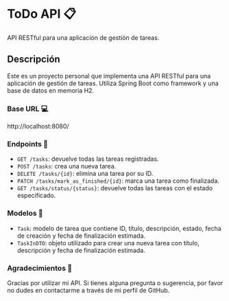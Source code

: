 # ToDo API :clipboard:

API RESTful para una aplicación de gestión de tareas.

## Descripción

Este es un proyecto personal que implementa una API RESTful para una aplicación de gestión de tareas. Utiliza Spring Boot como framework y una base de datos en memoria H2.

### Base URL :computer:

http://localhost:8080/

### Endpoints :dart:

- `GET /tasks`: devuelve todas las tareas registradas.
- `POST /tasks`: crea una nueva tarea.
- `DELETE /tasks/{id}`: elimina una tarea por su ID.
- `PATCH /tasks/mark_as_finished/{id}`: marca una tarea como finalizada.
- `GET /tasks/status/{status}`: devuelve todas las tareas con el estado especificado.

### Modelos :page_with_curl:

- `Task`: modelo de tarea que contiene ID, título, descripción, estado, fecha de creación y fecha de finalización estimada.
- `TaskInDTO`: objeto utilizado para crear una nueva tarea con título, descripción y fecha de finalización estimada.

### Agradecimientos :pray:

Gracias por utilizar mi API. Si tienes alguna pregunta o sugerencia, por favor no dudes en contactarme a través de mi perfil de GitHub.
